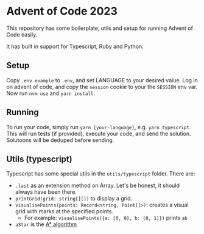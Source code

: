 # Advent of Code 2023

This repository has some boilerplate, utils and setup for running Advent of Code easily.

It has built in support for Typescript, Ruby and Python.

## Setup

Copy `.env.example` to `.env`, and set LANGUAGE to your desired value.
Log in on advent of code, and copy the `session` cookie to your the `SESSION` env var.
Now run `nvm use` and `yarn install`.

## Running

To run your code, simply run `yarn [your-language]`, e.g. `yarn typescript`.
This will run tests (if provided), execute your code, and send the solution.
Solutoons will be deduped before sending.

## Utils (typescript)

Typescript has some special utils in the `utils/typescript` folder. There are:

- `.last` as an extension method on Array. Let's be honest, it should always have been there.
- `printGrid(grid: string[][])` to display a grid.
- `visualisePoints(points: Record<string, Point[]>)`: creates a visual grid with marks at the specified points.
  - For example: `visualisePoints({a: [0, 0], b: [0, 1]})` prints `ab`
- `aStar` is the [A\* algorithm](https://en.wikipedia.org/wiki/A*_search_algorithm)
